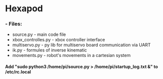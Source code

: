 # Hexapod

### - Files:
  + source.py - main code file
  + xbox_controlles.py - xbox controller interface
  + multiservo.py - py lib for multiservo board communication via UART
  + ik.py - formules of inverse kinematic
  + movements.py - robot's movements in a cartesian system
  
  #### Add "sudo python3 /home/pi/source.py > /home/pi/startup_log.txt &" to /etc/rc.local
